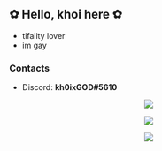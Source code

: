 ## ✿ Hello, khoi here ✿
- tifality lover
- im gay

### Contacts
- Discord: **kh0ixGOD#5610**

<p align="center">
  <img src="https://i.imgur.com/2ejHqt1.jpg"/>
  </p>

<p align="center">
  <img src="https://discord.c99.nl/widget/theme-1/984774157554311189.png"/>
</p>


<p align="center">
  <img src="https://github-readme-stats.vercel.app/api?username=khoixgod&show_icons=true&theme=dracula"/>
</p>
